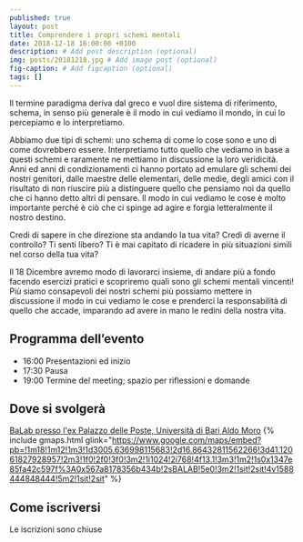 ```yaml
---
published: true
layout: post
title: Comprendere i propri schemi mentali
date: 2018-12-18 16:00:00 +0100
description: # Add post description (optional)
img: posts/20181218.jpg # Add image post (optional)
fig-caption: # Add figcaption (optional)
tags: []
---
```

Il termine paradigma deriva dal greco e vuol dire sistema di riferimento, schema, in senso più generale è il modo in cui vediamo il mondo, in cui lo percepiamo e lo interpretiamo.

Abbiamo due tipi di schemi: uno schema di come lo cose sono e uno di come dovrebbero essere. Interpretiamo tutto quello che vediamo in base a questi schemi e raramente ne mettiamo in discussione la loro veridicità. Anni ed anni di condizionamenti ci hanno portato ad emulare gli schemi dei nostri genitori, dalle maestre delle elementari, delle medie, degli amici con il risultato di non riuscire più a distinguere quello che pensiamo noi da quello che ci hanno detto altri di pensare. Il modo in cui vediamo le cose è molto importante perché è ciò che ci spinge ad agire e forgia letteralmente il nostro destino.

Credi di sapere in che direzione sta andando la tua vita? Credi di averne il controllo? Ti senti libero? Ti è mai capitato di ricadere in più situazioni simili nel corso della tua vita?

Il 18 Dicembre avremo modo di lavorarci insieme, di andare più a fondo facendo esercizi pratici e scopriremo quali sono gli schemi mentali vincenti! Più siamo consapevoli dei nostri schemi più possiamo mettere in discussione il modo in cui vediamo le cose e prenderci la responsabilità di quello che accade, imparando ad avere in mano le redini della nostra vita.

## Programma dell’evento
* 16:00 Presentazioni ed inizio
* 17:30 Pausa
* 19:00 Termine del meeting; spazio per riflessioni e domande

## Dove si svolgerà
[BaLab presso l'ex Palazzo delle Poste, Università di Bari Aldo Moro](https://goo.gl/maps/2TzCA5vrFyqF7LMh7)
{% include gmaps.html glink="https://www.google.com/maps/embed?pb=!1m18!1m12!1m3!1d3005.636998115683!2d16.86432811562266!3d41.12061827928957!2m3!1f0!2f0!3f0!3m2!1i1024!2i768!4f13.1!3m3!1m2!1s0x1347e85fa42c597f%3A0x567a8178356b434b!2sBALAB!5e0!3m2!1sit!2sit!4v1588444848444!5m2!1sit!2sit" %}

## Come iscriversi
Le iscrizioni sono chiuse
